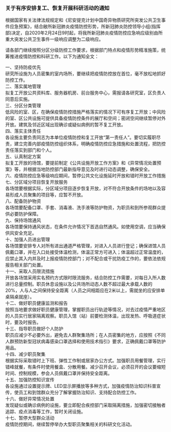 <h3 class="text-center">关于有序安排复工、恢复开展科研活动的通知</h3>

[title]: <> (关于有序安排复工、恢复开展科研活动的通知)
[time]: <> (2020-02-24)

根据国家有关法律法规规定和《尼安提克计划中国奇异物质研究所突发公共卫生事件应急预案》，结合敝所新冠肺炎疫情防控形势，所新冠肺炎防控领导小组(指挥部)决定，自2020年2月24日9时起，将我所新冠肺炎疫情防控应急响应级别由所重大突发公共卫生事件一级响应调整为二级响应。

请各部门继续按照分区分级防控工作要求，根据部门特点和疫情形势精准施策，统筹推进疫情防控和科研工作。以下为通知全文：      

一、坚持防疫优先    
研究所设施为人员密集的室内场所，要继续把疫情防控放在首位，毫不放松地抓好防控工作。                   
二、落实属地管理         
拟复工开放公共资料库、服务器机房、前台服务中心，需报请各研究室，区负责人同意后实施。             
三、分区分类管理          
低风险的室、区，在确保疫情防控措施严格落实的情况下可有序复工开放；中风险的室、区公共设施可提供具备疫情防控条件的展厅和空间；密闭空间继续暂停对外开放。建筑及邻近区域出现确诊或疑似病例的暂不复工开放。       
四、落实主体责任           
各设施主要负责同志为本单位疫情防控和复工开放“第一责任人”。要切实履职尽责，建立完善内部疫情防控组织体系，明确疫情防控应急措施和处置流程，把防控责任落实到部门和个人。       
五、认真制定方案          
拟复工开放的场馆，要提前制定《公共设施开放工作方案》和《异常情况处置预案》等，并根据当地防控部门最新指导意见及时进行动态调整，确保安全。           
六、疫情防控应急等级响应期间，暂停公共文化设施延时开放和错时开放工作措施                                                     
七、分区域分项目恢复开放服务             
各场馆要根据实际，分区域分项目逐步恢复开放，对不符合开放条件的场地以及容易形成人员聚集的项目等，应暂不开放。         
八、配备防护物资          
各场馆要配备口罩、手套、消毒液、洗手液等防护物资，为职员和到所参观群众提供必要防护保障。                      
九、保持场馆通风         
各场馆要保持通风状态，在条件允许情况下首选自然通风。如使用空调，应当确保供风安全充足。             
十、加强人员进出管理             
各场馆要安排专人对所有进出通道严格管理，对进入人员进行登记；确保进馆人员佩戴口罩，并在入口处接受体温检测，体温正常方可进入；体温超过正常温度的，应禁止其入内并及时上报疫情防控部门；对不配合或干扰防疫工作的，要依法依规报告相关部门处置。           
十一、采取人员限流措施          
开放各场馆采用实名预约方式限时限流服务，结合防控工作需要，对每日入所人数进行总量控制。职员休息设施以及公共场所动态人数不超过最大承载人数的20%，人与人之间保持安全距离（人员之间相距应在2米以上，需就坐的应安排单桌隔桌就座）。                        
十二、做好职员健康监测和报告         
按照当地要求做好职员健康管理，掌握职员出行轨迹等情况，对去过疫情严重地区的人员实行居家隔离观察。职员入馆（站）前要检测体温，出现发热、呼吸道症状时，要及时报告。          
十三、指导职员做好个人防护         
职员应减少不必要外出，避免去人群聚集场所；在人员密集的地方，应按照《不同人群预防新型冠状病毒感染口罩选择和使用技术指引》要求，正确佩戴口罩等防护用品。           
十四、减少职员聚集         
根据实际采取错时上下班、弹性工作制或居家办公方式。加强职员用餐管理，实行错峰就餐，有条件时使用餐盒、分散用餐。减少召开会议，必须召开的会议要缩短时间、控制规模，参会人员佩戴口罩并保持安全距离。           
十五、加强防控知识宣传           
各设施通过设置提示牌、LED显示屏播放等多种方式，加强疫情防治知识科普宣传，使员工和到馆群众充分了解掌握防治知识、支持配合防控工作。      
十六、做好异常情况处置           
发现疑似或确诊病例的设施，要立即配合疾控部门采取隔离措施，加强密切接触者追踪、疫点消毒等工作，暂时关闭设施。   
十七、暂停大型群众活动          
疫情防控期间，继续暂停举办大型职员聚集相关的科研文化活动。   
